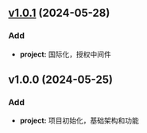 
<a name="v1.0.1"></a>
## [v1.0.1](https://github.com/nico612/ktserver/compare/v1.0.0...v1.0.1) (2024-05-28)

### Add

* **project:** 国际化，授权中间件


<a name="v1.0.0"></a>
## v1.0.0 (2024-05-25)

### Add

* **project:** 项目初始化，基础架构和功能

